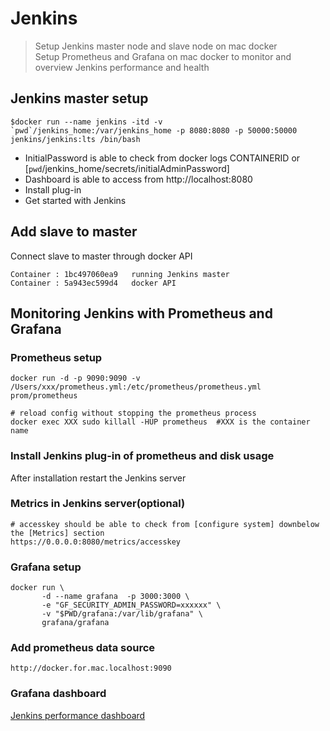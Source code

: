 # Jenkins

> Setup Jenkins master node and slave node on mac docker  
> Setup Prometheus and Grafana on mac docker to monitor and overview Jenkins performance and health

## Jenkins master setup

```shell
$docker run --name jenkins -itd -v `pwd`/jenkins_home:/var/jenkins_home -p 8080:8080 -p 50000:50000 jenkins/jenkins:lts /bin/bash
```

- InitialPassword is able to check from docker logs CONTAINERID or [`pwd`/jenkins_home/secrets/initialAdminPassword]
- Dashboard is able to access from http://localhost:8080
- Install plug-in
- Get started with Jenkins

## Add slave to master

Connect slave to master through docker API

```shell
Container : 1bc497060ea9   running Jenkins master
Container : 5a943ec599d4   docker API
```

## Monitoring Jenkins with Prometheus and Grafana

### Prometheus setup

```shell
docker run -d -p 9090:9090 -v /Users/xxx/prometheus.yml:/etc/prometheus/prometheus.yml prom/prometheus 

# reload config without stopping the prometheus process
docker exec XXX sudo killall -HUP prometheus  #XXX is the container name
```

### Install Jenkins plug-in of prometheus and disk usage

After installation restart the Jenkins server

### Metrics in Jenkins server(optional)

```shell
# accesskey should be able to check from [configure system] downbelow the [Metrics] section
https://0.0.0.0:8080/metrics/accesskey 
```

### Grafana setup 

```shell
docker run \
       -d --name grafana  -p 3000:3000 \
       -e "GF_SECURITY_ADMIN_PASSWORD=xxxxxx" \
       -v "$PWD/grafana:/var/lib/grafana" \
       grafana/grafana
```

### Add prometheus data source

```shell
http://docker.for.mac.localhost:9090
```

### Grafana dashboard

[Jenkins performance dashboard](https://grafana.com/grafana/dashboards/9964)

